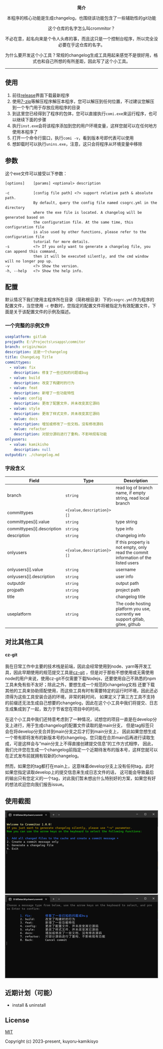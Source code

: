 <p align=center><b>简介</b></p>
<p align=center>本程序的核心功能是生成changelog，也围绕该功能包含了一些辅助性的git功能</p>
<p align=center>这个仓库的名字怎么叫crommitor？</p>
<p align=center>不必在意，起名向来是个令人头疼的事，而且这只是一个控制台程序，所以完全没必要在乎这仓库的名字。</P>
<p align=center>为什么要开发这个小工具？常规的changelog生成工具用起来感觉不是很好用，格式也和自己所想的有所差距，因此写了这个小工具。</p>

<hr>

## 使用

1. 前往[release](https://github.com/kuyoru-kamikisho/crommitor/releases)界面下载最新程序
2. 使用[7-zip](https://www.7-zip.org/)等解压程序解压本程序，您可以解压到任何位置，不过建议您解压到一个专门用于存放应用程序的目录
3. 到这里您已经得到了程序的包体，您可以直接执行`comi.exe`来运行程序，也可以继续下面的步骤
3. 执行`inst.exe`会将该程序添加到您的用户环境变量，这样您就可以在任何地方使用本程序了
4. 打开一个命令行窗口，执行`comi -v`，看到版本号即代表可以使用
5. 想卸载时可以执行`unins.exe`，注意，这只会将程序从环境变量中移除

## 参数

这个exe文件可以接受以下参数：

    [options]    [params] <optional> description

    -c           [config file path] <?> support relative path & absolute path.
                 By default, query the config file named csogrc.yml in the directory
                 where the exe file is located. A changelog will be generated based on
                 the configuration file. At the same time, this configuration file
                 is also used by other functions, please refer to the configuration file
                 tutorial for more details.
    -s           <?> If you only want to generate a changelog file, you can append this command,
                 then it will be executed silently, and the cmd window will no longer pop up.
    -v           <?> Show the version.
    -h, --help   <?> Show the help info.

## 配置

默认情况下我们使用主程序所在目录（简称根目录）下的`csogrc.yml`作为程序的配置文件，当您使用 `-c`
参数时，您指定的配置文件将被指定为有效配置文件，下面是关于该配置文件的示例及描述。

### 一个完整的示例文件

```yml
useplatform: gitlab
projpath: E:\Projects\vsapps\commitor
branch: origin/main
description: 这是一个changelog
title: ChangeLog Title
committypes:
  - value: fix
    description: 修复了一些已知的问题或bug
  - value: build
    description: 改变了构建时的行为
  - value: feat
    description: 新增了一些功能特性
  - value: config
    description: 更改了配置文件，并未改变其它源码
  - value: style
    description: 更改了样式文件，并未改变其它源码
  - value: docs
    description: 增加或修改了一些文档，没有修改源码
  - value: refactor
    description: 对部分源码进行了重构，不影响现有功能
onlyusers:
  - value: kamikisho
    description: null
outputdir: ./changelog.md
```

### 字段含义

| Field                      | Type                      | Description                                                                         |
|----------------------------|---------------------------|-------------------------------------------------------------------------------------|
| branch                     | `string`                  | read log of branch name, if empty string, read local branch                         |
| committypes                | `<{value,description}>[]` |                                                                                     |
| committypes[i].value       | `string`                  | type string                                                                         |
| committypes[i].description | `string`                  | type info                                                                           |
| description                | `string`                  | changelog info                                                                      |
| onlyusers                  | `<{value,description}>[]` | If this property is not empty, only read the commit information of the listed users |
| onlyusers[i].value         | `string`                  | username                                                                            |
| onlyusers[i].description   | `string`                  | user info                                                                           |
| outputdir                  | `string`                  | output path                                                                         |
| projpath                   | `string`                  | project path                                                                        |
| title                      | `string`                  | changelog title                                                                     |
| useplatform                | `string`                  | The code hosting platform you use, currently we support gitlab, gitee, github       |

## 对比其他工具

#### cz-git

我在日常工作中主要的技术栈是前端，因此会经常使用到node、yarn等开发工具，因此早期使用的规范提交工具是[cz-git](https://cz-git.qbb.sh/zh/)
，但是对于那些不想使用或无需使用node的用户来说，使用cz-git不仅需要下载Nodejs，还要使用自己不熟悉的npm工具未免有些不友好；除此之外，要想生成一个规范的changelog文档
还要下载其他的工具来协助搭配使用，而这些工具有时有需要特定的运行时环境，因此还必须得为这些工具安装合适的环境，非常的耗时间，
如果定义了第三方工具不支持的前缀还无法生成自己想要的changelog，因此在这个小工具中我们将提交、日志生成集成到了一起，致力于节省您在项目中的时间。

在这个小工具中我们还特意考虑到了一种情况，试想您的项目一直是在develop分支上进行，用于生成changelog的配置文件读取的是main分支，
但是tag标签只会在将develop分支合并到main分支之后才打到main分支上，
因此如果您想生成一个带有即将发布的新版本号的changelog，您只能在合并main后再进行读取生成，可是这样会与“main分支上不得直接创建提交信息”的工作方式相悖，
因此，我们允许您在生成一个changelog前指定一个近期待发布的版本号，这样您就可以在正式发布前就拥有较新的changelog。

然而，如果您的tag都打在main上，这意味着develop分支上没有任何tag，此时如果您指定读取develop上的提交信息来生成日志文件的话，
这可能会导致最后的输出只有您定义的一个tag，对此我们暂未想出什么特别好的方案，如果您有好的想法欢迎您向我们报告issue。

## 使用截图

![](./docimgs/expo.png)
![](./docimgs/expo2.png)

## 近期计划（可能）

- install & uninstall

## License

[MIT](https://opensource.org/licenses/MIT)

Copyright (c) 2023-present, kuyoru-kamikisyo